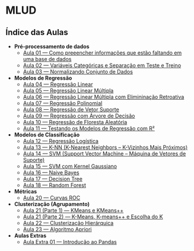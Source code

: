 # MLUD

## Índice das Aulas
  - **Pré-processamento de dados**
    - [Aula 01 — Como preeencher informações que estão faltando em uma base de dados](https://github.com/Crissky/MLUD/blob/main/Aula01/dados_perdidos.ipynb)
    - [Aula 02 — Variáveis Categóricas e Separação em Teste e Treino](https://github.com/Crissky/MLUD/blob/main/Aula02/variaveis_categoricas_separacao_teste_treino.ipynb)
    - [Aula 03 — Normalizando Conjunto de Dados](https://github.com/Crissky/MLUD/blob/main/Aula03/normalizando_dataset.ipynb)
  - **Modelos de Regressão**
    - [Aula 04 — Regressão Linear](https://github.com/Crissky/MLUD/blob/main/Aula04/regressao_linear.ipynb)
    - [Aula 05 — Regressão Linear Múltipla](https://github.com/Crissky/MLUD/blob/main/Aula05/regressao_linear_multipla.ipynb)
    - [Aula 06 — Regressão Linear Múltipla com Elimininação Retroativa](https://github.com/Crissky/MLUD/blob/main/Aula06/regressao_linear_multipla_2.ipynb)
    - [Aula 07 — Regressão Polinomial](https://github.com/Crissky/MLUD/blob/main/Aula07/regressao_polinomial.ipynb)
    - [Aula 08 — Regressão de Vetor Suporte](https://github.com/Crissky/MLUD/blob/main/Aula08/regressao_vetor_suporte.ipynb)
    - [Aula 09 — Regressão com Árvore de Decisão](https://github.com/Crissky/MLUD/blob/main/Aula09/regressao_arvore_decisao.ipynb)
    - [Aula 10 — Regressão de Floresta Aleatória](https://github.com/Crissky/MLUD/blob/main/Aula10/regressao_floresta_aleatoria.ipynb)
    - [Aula 11 — Testando os Modelos de Regressão com R²](https://github.com/Crissky/MLUD/blob/main/Aula11/testando_modelos.ipynb)
  - **Modelos de Classificação**
    - [Aula 12 — Regressão Logística](https://github.com/Crissky/MLUD/blob/main/Aula12/regressao_logistica.ipynb)
    - [Aula 13 — K-NN (K-Nearest Neighbors – K-Vizinhos Mais Próximos)](https://github.com/Crissky/MLUD/blob/main/Aula13/K-NN(K-Nearest_Neighbors).ipynb)
    - [Aula 14 — SVM (Support Vector Machine – Máquina de Vetores de Suporte)](https://github.com/Crissky/MLUD/blob/main/Aula14/SVM_(Support_Vector_Machine).ipynb)
    - [Aula 15 — SVM com Kernel Gaussiano](https://github.com/Crissky/MLUD/blob/main/Aula15/SVM(Support_Vector_Machine)Guassian_Kernel.ipynb)
    - [Aula 16 — Naive Bayes](https://github.com/Crissky/MLUD/blob/main/Aula16/Naive_Bayes.ipynb)
    - [Aula 17 — Decision Tree](https://github.com/Crissky/MLUD/blob/main/Aula17/Arvore_Decisao.ipynb)
    - [Aula 18 — Random Forest](https://github.com/Crissky/MLUD/blob/main/Aula19/Random_Forest.ipynb)
  - **Métricas**
    - [Aula 20 — Curvas ROC](https://github.com/Crissky/MLUD/blob/main/Aula20/Curvas_ROC.ipynb)
  - **Clusterização (Agrupamento)**
    - [Aula 21 (Parte 1) — KMeans e KMeans++](https://github.com/Crissky/MLUD/blob/main/Aula21/Exemplo_KMeans%2B%2B.ipynb)
    - [Aula 21 (Parte 2) — K-Means, K-means++ e Escolha do K ](https://github.com/Crissky/MLUD/blob/main/Aula21/KMeans%2B%2B_Dataset_SVBR.ipynb)
    - [Aula 22 — Clusterização Hierárquica](https://github.com/Crissky/MLUD/blob/main/Aula22/Clusterizacao_Hierarquica_x_KMeans%2B%2B_Dataset_SVBR.ipynb)
    - [Aula 23 — Algoritmo Apriori](https://github.com/Crissky/MLUD/blob/main/Aula23/Apriori.ipynb)
  - **Aulas Extras**
    - [Aula Extra 01 — Introdução ao Pandas](https://github.com/Crissky/MLUD/blob/main/AulaEX01/Pandas_Introducao.ipynb)
